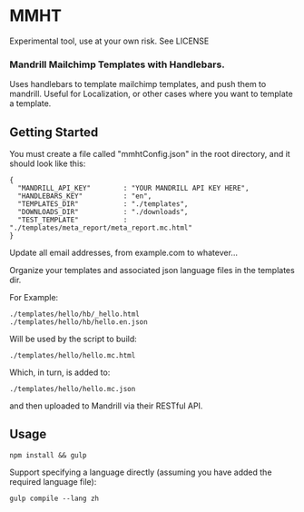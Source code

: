 MMHT
=======================

Experimental tool, use at your own risk. See LICENSE

### Mandrill Mailchimp Templates with Handlebars.

Uses handlebars to template mailchimp templates, and push them to mandrill.
Useful for Localization, or other cases where you want to template a template.

## Getting Started

You must create a file called "mmhtConfig.json" in the root directory, and it should look like this:

```
{
  "MANDRILL_API_KEY"        : "YOUR MANDRILL API KEY HERE",
  "HANDLEBARS_KEY"          : "en",
  "TEMPLATES_DIR"           : "./templates",
  "DOWNLOADS_DIR"           : "./downloads",
  "TEST_TEMPLATE"           : "./templates/meta_report/meta_report.mc.html"
}
```

Update all email addresses, from example.com to whatever...

Organize your templates and associated json language files in the templates dir.

For Example:

```
./templates/hello/hb/_hello.html
./templates/hello/hb/hello.en.json
```

Will be used by the script to build:

```
./templates/hello/hello.mc.html
```

Which, in turn, is added to:

```
./templates/hello/hello.mc.json
```

and then uploaded to Mandrill via their RESTful API.

## Usage

```
npm install && gulp
```

Support specifying a language directly (assuming you have added the required language file):

```
gulp compile --lang zh
```




